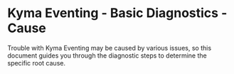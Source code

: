 # Kyma Eventing - Basic Diagnostics - Cause
Trouble with Kyma Eventing may be caused by various issues, so this document guides you through the diagnostic steps to determine the specific root cause.